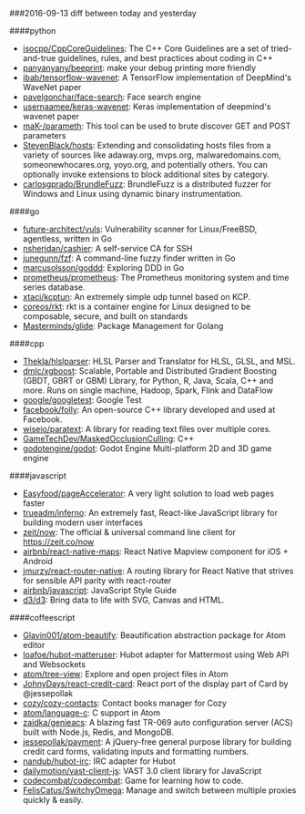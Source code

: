 ###2016-09-13
diff between today and yesterday

####python
* [isocpp/CppCoreGuidelines](https://github.com/isocpp/CppCoreGuidelines): The C++ Core Guidelines are a set of tried-and-true guidelines, rules, and best practices about coding in C++
* [panyanyany/beeprint](https://github.com/panyanyany/beeprint): make your debug printing more friendly
* [ibab/tensorflow-wavenet](https://github.com/ibab/tensorflow-wavenet): A TensorFlow implementation of DeepMind's WaveNet paper
* [pavelgonchar/face-search](https://github.com/pavelgonchar/face-search): Face search engine
* [usernaamee/keras-wavenet](https://github.com/usernaamee/keras-wavenet): Keras implementation of deepmind's wavenet paper
* [maK-/parameth](https://github.com/maK-/parameth): This tool can be used to brute discover GET and POST parameters
* [StevenBlack/hosts](https://github.com/StevenBlack/hosts): Extending and consolidating hosts files from a variety of sources like adaway.org, mvps.org, malwaredomains.com, someonewhocares.org, yoyo.org, and potentially others. You can optionally invoke extensions to block additional sites by category.
* [carlosgprado/BrundleFuzz](https://github.com/carlosgprado/BrundleFuzz): BrundleFuzz is a distributed fuzzer for Windows and Linux using dynamic binary instrumentation.

####go
* [future-architect/vuls](https://github.com/future-architect/vuls): Vulnerability scanner for Linux/FreeBSD, agentless, written in Go
* [nsheridan/cashier](https://github.com/nsheridan/cashier): A self-service CA for SSH
* [junegunn/fzf](https://github.com/junegunn/fzf):  A command-line fuzzy finder written in Go
* [marcusolsson/goddd](https://github.com/marcusolsson/goddd): Exploring DDD in Go
* [prometheus/prometheus](https://github.com/prometheus/prometheus): The Prometheus monitoring system and time series database.
* [xtaci/kcptun](https://github.com/xtaci/kcptun): An extremely simple udp tunnel based on KCP.
* [coreos/rkt](https://github.com/coreos/rkt): rkt is a container engine for Linux designed to be composable, secure, and built on standards
* [Masterminds/glide](https://github.com/Masterminds/glide): Package Management for Golang

####cpp
* [Thekla/hlslparser](https://github.com/Thekla/hlslparser): HLSL Parser and Translator for HLSL, GLSL, and MSL.
* [dmlc/xgboost](https://github.com/dmlc/xgboost): Scalable, Portable and Distributed Gradient Boosting (GBDT, GBRT or GBM) Library, for Python, R, Java, Scala, C++ and more. Runs on single machine, Hadoop, Spark, Flink and DataFlow
* [google/googletest](https://github.com/google/googletest): Google Test
* [facebook/folly](https://github.com/facebook/folly): An open-source C++ library developed and used at Facebook.
* [wiseio/paratext](https://github.com/wiseio/paratext): A library for reading text files over multiple cores.
* [GameTechDev/MaskedOcclusionCulling](https://github.com/GameTechDev/MaskedOcclusionCulling): C++
* [godotengine/godot](https://github.com/godotengine/godot): Godot Engine  Multi-platform 2D and 3D game engine

####javascript
* [Easyfood/pageAccelerator](https://github.com/Easyfood/pageAccelerator): A very light solution to load web pages faster
* [trueadm/inferno](https://github.com/trueadm/inferno): An extremely fast, React-like JavaScript library for building modern user interfaces
* [zeit/now](https://github.com/zeit/now): The official & universal command line client for https://zeit.co/now
* [airbnb/react-native-maps](https://github.com/airbnb/react-native-maps): React Native Mapview component for iOS + Android
* [jmurzy/react-router-native](https://github.com/jmurzy/react-router-native): A routing library for React Native that strives for sensible API parity with react-router
* [airbnb/javascript](https://github.com/airbnb/javascript): JavaScript Style Guide
* [d3/d3](https://github.com/d3/d3): Bring data to life with SVG, Canvas and HTML. 

####coffeescript
* [Glavin001/atom-beautify](https://github.com/Glavin001/atom-beautify):  Beautification abstraction package for Atom editor
* [loafoe/hubot-matteruser](https://github.com/loafoe/hubot-matteruser): Hubot adapter for Mattermost using Web API and Websockets
* [atom/tree-view](https://github.com/atom/tree-view): Explore and open project files in Atom
* [JohnyDays/react-credit-card](https://github.com/JohnyDays/react-credit-card): React port of the display part of Card by @jessepollak
* [cozy/cozy-contacts](https://github.com/cozy/cozy-contacts): Contact books manager for Cozy
* [atom/language-c](https://github.com/atom/language-c): C support in Atom
* [zaidka/genieacs](https://github.com/zaidka/genieacs): A blazing fast TR-069 auto configuration server (ACS) built with Node.js, Redis, and MongoDB.
* [jessepollak/payment](https://github.com/jessepollak/payment):  A jQuery-free general purpose library for building credit card forms, validating inputs and formatting numbers.
* [nandub/hubot-irc](https://github.com/nandub/hubot-irc): IRC adapter for Hubot
* [dailymotion/vast-client-js](https://github.com/dailymotion/vast-client-js): VAST 3.0 client library for JavaScript
* [codecombat/codecombat](https://github.com/codecombat/codecombat): Game for learning how to code.
* [FelisCatus/SwitchyOmega](https://github.com/FelisCatus/SwitchyOmega): Manage and switch between multiple proxies quickly & easily.
